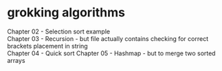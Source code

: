 # grokking algorithms

Chapter 02 - Selection sort example \
Chapter 03 - Recursion  - but file actually contains checking for correct brackets placement in string \
Chapter 04 - Quick sort
Chapter 05 - Hashmap - but to merge two sorted arrays

